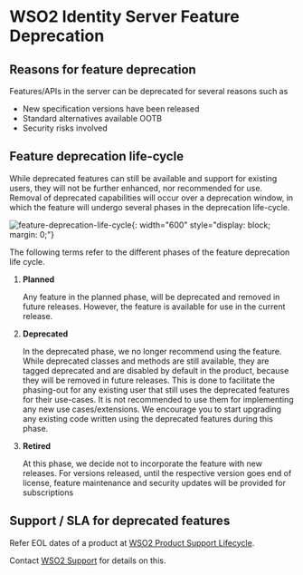 # WSO2 Identity Server Feature Deprecation

## Reasons for feature deprecation

Features/APIs in the server can be deprecated for several reasons such as

*   New specification versions have been released
*   Standard alternatives available OOTB
*   Security risks involved

## Feature deprecation life-cycle

While deprecated features can still be available and support for existing users, they will not be further enhanced, nor recommended for use. Removal of deprecated capabilities will occur over a deprecation window, in which the feature will undergo several phases in the deprecation life-cycle. 

![feature-deprecation-life-cycle]({{base_path}}/assets/img/references/feature-deprecation-life-cycle.png){: width="600" style="display: block; margin: 0;"}

The following terms refer to the different phases of the feature deprecation life cycle.

1. **Planned**

    Any feature in the planned phase, will be deprecated and removed in future releases. However, the feature is available for use in the current release.

2. **Deprecated**

    In the deprecated phase, we no longer recommend using the feature. While deprecated classes and methods are still available, they are tagged deprecated and are disabled by default in the product, because they will be removed in future releases. This is done to facilitate the phasing-out for any existing user that still uses the deprecated features for their use-cases. It is not recommended to use them for implementing any new use cases/extensions. We encourage you to start upgrading any existing code written using the deprecated features during this phase.

3. **Retired**

    At this phase, we decide not to incorporate the feature with new releases. For versions released, until the respective version goes end of license, feature maintenance and security updates will be provided for subscriptions

## Support / SLA for deprecated features

Refer EOL dates of a product at [WSO2 Product Support Lifecycle](https://wso2.com/products/support-matrix/).

Contact [WSO2 Support](https://support.wso2.com/support) for details on this.
